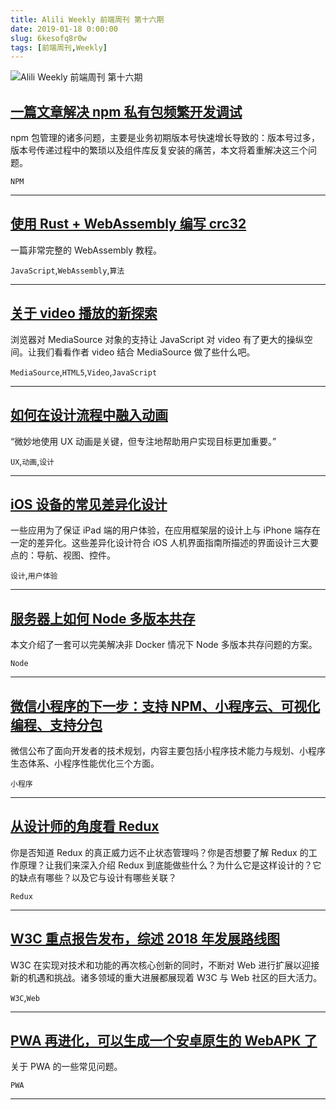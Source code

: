 ```yaml
---
title: Alili Weekly 前端周刊 第十六期 
date: 2019-01-18 0:00:00
slug: 6kesofq8r0w
tags: [前端周刊,Weekly]
---
```

![Alili Weekly 前端周刊 第十六期](https://static.alili.tech/images/github_37.png)
##   [一篇文章解决 npm 私有包频繁开发调试](https://segmentfault.com/a/1190000015580316)  
 
npm 包管理的诸多问题，主要是业务初期版本号快速增长导致的：版本号过多，版本号传递过程中的繁琐以及组件库反复安装的痛苦，本文将着重解决这三个问题。 

`NPM` 


---
##   [使用 Rust + WebAssembly 编写 crc32](https://zhuanlan.zhihu.com/p/39003377)  
 
一篇非常完整的 WebAssembly 教程。 

`JavaScript`,`WebAssembly`,`算法` 


---
##   [关于 video 播放的新探索](https://segmentfault.com/a/1190000015611832)  
 
浏览器对 MediaSource 对象的支持让 JavaScript 对 video 有了更大的操纵空间。让我们看看作者 video 结合 MediaSource 做了些什么吧。 

`MediaSource`,`HTML5`,`Video`,`JavaScript` 


---
##   [如何在设计流程中融入动画](https://mp.weixin.qq.com/s/9G8l5DUlcfuD73HgFmih6g)  
 
“微妙地使用 UX 动画是关键，但专注地帮助用户实现目标更加重要。” 

`UX`,`动画`,`设计` 


---
##   [iOS 设备的常见差异化设计](https://zhuanlan.zhihu.com/p/38736389)  
 
一些应用为了保证 iPad 端的用户体验，在应用框架层的设计上与 iPhone 端存在一定的差异化。这些差异化设计符合 iOS 人机界面指南所描述的界面设计三大要点的：导航、视图、控件。 

`设计`,`用户体验` 


---
##   [服务器上如何 Node 多版本共存](https://yuque.com/egg/nodejs/node-multi-versioning)  
 
本文介绍了一套可以完美解决非 Docker 情况下 Node 多版本共存问题的方案。 

`Node` 


---
##   [微信小程序的下一步：支持 NPM、小程序云、可视化编程、支持分包](https://mp.weixin.qq.com/s/deGrFb0mhwBFZw_-e0Txbw)  
 
微信公布了面向开发者的技术规划，内容主要包括小程序技术能力与规划、小程序生态体系、小程序性能优化三个方面。 

`小程序` 


---
##   [从设计师的角度看 Redux](https://mp.weixin.qq.com/s/PlOdvq3Xe4Heo8Xxf2gEfg)  
 
你是否知道 Redux 的真正威力远不止状态管理吗？你是否想要了解 Redux 的工作原理？让我们来深入介绍 Redux 到底能做些什么？为什么它是这样设计的？它的缺点有哪些？以及它与设计有哪些关联？ 

`Redux` 


---
##   [W3C 重点报告发布，综述 2018 年发展路线图](https://mp.weixin.qq.com/s/o0EnLmcCX1FvjIe3NbutJA)  
 
W3C 在实现对技术和功能的再次核心创新的同时，不断对 Web 进行扩展以迎接新的机遇和挑战。诸多领域的重大进展都展现着 W3C 与 Web 社区的巨大活力。 

`W3C`,`Web` 


---
##   [PWA 再进化，可以生成一个安卓原生的 WebAPK 了](https://zhuanlan.zhihu.com/p/38641098)  
 
关于 PWA 的一些常见问题。 

`PWA` 


---

